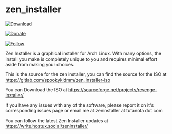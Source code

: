 # zen_installer
[![Download](https://img.shields.io/sourceforge/dw/revenge-installer.svg?style=popout-square)](https://sourceforge.net/projects/revenge-installer/)

[![Donate](https://img.shields.io/liberapay/patrons/zeninstaller.svg)](https://en.liberapay.com/zeninstaller/)

[![Follow](https://img.shields.io/mastodon/follow/21797.svg?domain=https%3A%2F%2Fsocial.privacytools.io&style=social)](https://social.privacytools.io/@zeninstaller)

Zen Installer is a graphical installer for Arch Linux. With many options, the install you make is completely unique to you and requires minimal effort aside from making your choices.

This is the source for the zen installer, you can find the source for the ISO at https://gitlab.com/spookykidmm/zen_installer-iso

You can Download the ISO at https://sourceforge.net/projects/revenge-installer/

If you have any issues with any of the software, please report it on it's corresponding issues page or email me at zeninstaller at tutanota dot com

You can follow the latest Zen Installer updates at https://write.hostux.social/zeninstaller/
